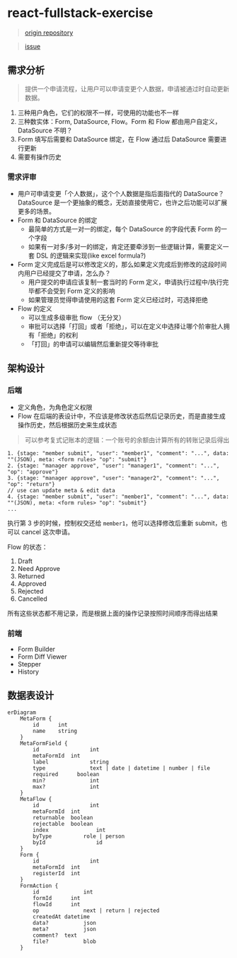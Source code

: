 # react-fullstack-exercise

> [origin repository](https://github.com/ThaddeusJiang/fullstack-assignment)

> [issue](https://github.com/jifa-org/public_space/issues/5)

## 需求分析

> 提供一个申请流程，让用户可以申请变更个人数据，申请被通过时自动更新数据。

1. 三种用户角色，它们的权限不一样，可使用的功能也不一样
2. 三种数实体：Form, DataSource, Flow。Form 和 Flow 都由用户自定义，DataSource 不明？
3. Form 填写后需要和 DataSource 绑定，在 Flow 通过后 DataSource 需要进行更新
4. 需要有操作历史

### 需求评审

- 用户可申请变更「个人数据」，这个个人数据是指后面指代的 DataSource？DataSource 是一个更抽象的概念，无妨直接使用它，也许之后功能可以扩展更多的场景。
- Form 和 DataSource 的绑定
  - 最简单的方式是一对一的绑定，每个 DataSource 的字段代表 Form 的一个字段
  - 如果有一对多/多对一的绑定，肯定还要牵涉到一些逻辑计算，需要定义一套 DSL 的逻辑来实现(like excel formula?)
- Form 定义完成后是可以修改定义的，那么如果定义完成后到修改的这段时间内用户已经提交了申请，怎么办？
  - 用户提交的申请应该复制一套当时的 Form 定义，申请执行过程中/执行完毕都不会受到 Form 定义的影响
  - 如果管理员觉得申请使用的这套 Form 定义已经过时，可选择拒绝
- Flow 的定义
  - 可以生成多级审批 flow （无分叉）
  - 审批可以选择「打回」或者「拒绝」，可以在定义中选择让哪个阶审批人拥有「拒绝」的权利
  - 「打回」的申请可以编辑然后重新提交等待审批

## 架构设计

### 后端

- 定义角色，为角色定义权限
- Flow 在后端的表设计中，不应该是修改状态后然后记录历史，而是直接生成操作历史，然后根据历史来生成状态

> 可以参考复式记账本的逻辑：一个账号的余额由计算所有的转账记录后得出

```
1. {stage: "member submit", "user": "member1", "comment": "...", data: ""(JSON), meta: <form rules> "op": "submit"}
2. {stage: "manager approve", "user": "manager1", "comment": "...", "op": "approve"}
3. {stage: "manager approve", "user": "manager2", "comment": "...", "op": "return"}
// use can update meta & edit data
4. {stage: "member submit", "user": "member1", "comment": "...", data: ""(JSON), meta: <form rules> "op": "submit"}
...
```

执行第 3 步的时候，控制权交还给 `member1`，他可以选择修改后重新 submit，也可以 cancel 这次申请。

Flow 的状态：

1. Draft
2. Need Approve
3. Returned
4. Approved
5. Rejected
6. Cancelled

所有这些状态都不用记录，而是根据上面的操作记录按照时间顺序而得出结果

### 前端

- Form Builder
- Form Diff Viewer
- Stepper
- History

## 数据表设计

```mermaid
erDiagram
	MetaForm {
		id		int
		name	string
	}
	MetaFormField {
		id				  int
		metaFormId	int
		label			  string
		type			  text | date | datetime | number | file
		required	  boolean
		min?			  int
		max?			  int
	}
	MetaFlow {
		id				  int
		metaFormId	int
		returnable	boolean
		rejectable	boolean
		index				int
		byType			role | person
		byId				id
	}
	Form {
		id				  int
		metaFormId	int
		registerId	int
	}
	FormAction {
		id				int
		formId		int
		flowId		int
		op				next | return | rejected
		createdAt datetime
		data?			json
		meta?			json
		comment?  text
		file?			blob
	}
```

